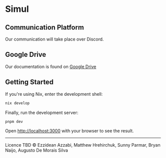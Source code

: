 # Simul

## Communication Platform

Our communication will take place over Discord.

## Google Drive

Our documentation is found on
[Google Drive](https://drive.google.com/drive/u/0/folders/1hB-eFmx1e0aI7ZiNub_wzKqkfgIw4sTE)

## Getting Started

If you're using Nix, enter the development shell:

```bash
nix develop
```

Finally, run the development server:

```bash
pnpm dev
```

Open [http://localhost:3000](http://localhost:3000) with your browser to see the
result.

---

Licence TBD © Ezzidean Azzabi, Matthew Hrehirchuk, Sunny Parmar, Bryan Naijo,
Augusto De Morais Silva
